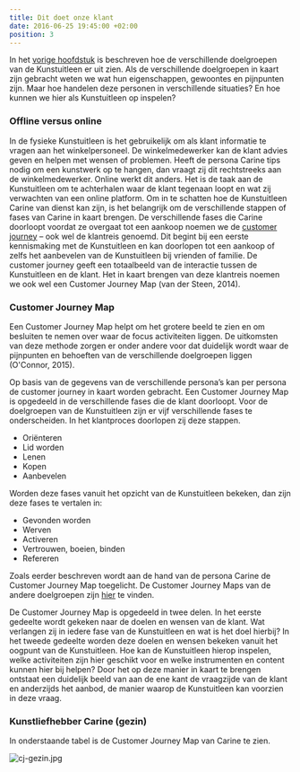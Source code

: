 ```yaml
---
title: Dit doet onze klant
date: 2016-06-25 19:45:00 +02:00
position: 3
---
```


In het [vorige hoofdstuk](http://hndbk.siteleaf.net/handboek/dit-is-onze-klant/) is beschreven hoe de verschillende doelgroepen van de Kunstuitleen er uit zien. 
Als de verschillende doelgroepen in kaart zijn gebracht weten we wat hun eigenschappen, gewoontes en pijnpunten zijn. Maar hoe handelen deze personen in verschillende situaties? En hoe kunnen we hier als Kunstuitleen op inspelen?

### Offline versus online
In de fysieke Kunstuitleen is het gebruikelijk om als klant informatie te vragen aan het winkelpersoneel. De winkelmedewerker kan de klant advies geven en helpen met wensen of problemen. Heeft de persona Carine tips nodig om een kunstwerk op te hangen, dan vraagt zij dit rechtstreeks aan de winkelmedewerker. Online werkt dit anders. Het is de taak aan de Kunstuitleen om te achterhalen waar de klant tegenaan loopt en wat zij verwachten van een online platform. Om in te schatten hoe de Kunstuitleen Carine van dienst kan zijn, is het belangrijk om de verschillende stappen of fases van Carine in kaart brengen. De verschillende fases die Carine doorloopt voordat ze overgaat tot een aankoop noemen we de [customer journey](http://hndbk.siteleaf.net/weten/methodische-verantwoording/) – ook wel de klantreis genoemd. Dit begint bij een eerste kennismaking met de Kunstuitleen en kan doorlopen tot een aankoop of zelfs het aanbevelen van de Kunstuitleen bij vrienden of familie. De customer journey geeft een totaalbeeld van de interactie tussen de Kunstuitleen en de klant. Het in kaart brengen van deze klantreis noemen we ook wel een Customer Journey Map (van der Steen, 2014).

### Customer Journey Map
Een Customer Journey Map helpt om het grotere beeld te zien en om besluiten te nemen over waar de focus activiteiten liggen. De uitkomsten van deze methode zorgen er onder andere voor dat duidelijk wordt waar de pijnpunten en behoeften van de verschillende doelgroepen liggen (O'Connor, 2015).

Op basis van de gegevens van de verschillende persona’s kan per persona de customer journey in kaart worden gebracht. Een Customer Journey Map is opgedeeld in de verschillende fases die de klant doorloopt. Voor de doelgroepen van de Kunstuitleen zijn er vijf verschillende fases te onderscheiden. In het klantproces doorlopen zij deze stappen.

* Oriënteren
* Lid worden
* Lenen
* Kopen
* Aanbevelen

Worden deze fases vanuit het opzicht van de Kunstuitleen bekeken, dan zijn deze fases te vertalen in:

* Gevonden worden 
* Werven 
* Activeren 
* Vertrouwen, boeien, binden 
* Refereren 

Zoals eerder beschreven wordt aan de hand van de persona Carine de Customer Journey Map toegelicht. De Customer Journey Maps van de andere doelgroepen zijn [hier](http://hndbk.siteleaf.net/weten/) te vinden.

De Customer Journey Map is opgedeeld in twee delen. In het eerste gedeelte wordt gekeken naar de doelen en wensen van de klant. Wat verlangen zij in iedere fase van de Kunstuitleen en wat is het doel hierbij? In het tweede gedeelte worden deze doelen en wensen bekeken vanuit het oogpunt van de Kunstuitleen. Hoe kan de Kunstuitleen hierop inspelen, welke activiteiten zijn hier geschikt voor en welke instrumenten en content kunnen hier bij helpen? Door het op deze manier in kaart te brengen ontstaat een duidelijk beeld van aan de ene kant de vraagzijde van de klant en anderzijds het aanbod, de manier waarop de Kunstuitleen kan voorzien in deze vraag.

### Kunstliefhebber Carine (gezin)
In onderstaande tabel is de Customer Journey Map van Carine te zien. 

![cj-gezin.jpg](/uploads/cj-gezin.jpg)